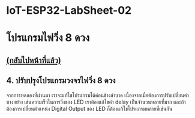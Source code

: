 # IoT-ESP32-LabSheet-02
# โปรแกรมไฟวิ่ง 8 ดวง
## [(กลับไปหน้าที่แล้ว)](./chasing_led.md)

## 4. ปรับปรุงโปรแกรมวงจรไฟวิ่ง 8 ดวง 

จากการทดลองที่ผ่านมา เราจะแก้ไขโปรแกรมได้ค่อนข้างลำบาด เนื่องจากเมื่อต้องการปรับเปลี่ยนค่าบางอย่าง เช่นความเร็วในการวิ่งของ LED เราต้องแก้ไขค่า delay เป็นจำนวนหลายที่มาก และถ้าต้องการเปลี่ยนตำแหน่ง Digital Output ของ LED ก็ต้องแก้ไขโปรแกรมหลายที่เช่นกัน

